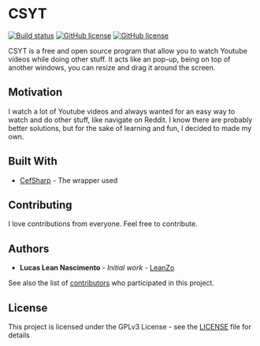 # CSYT

[![Build status](https://ci.appveyor.com/api/projects/status/f64s4j7hmxnt7kqs?svg=true)](https://ci.appveyor.com/project/LeanZo/csyt)
[![GitHub license](https://img.shields.io/github/release/LeanZo/CSYT.svg)](https://github.com/LeanZo/CSYT/releases/latest)
[![GitHub license](https://img.shields.io/github/license/LeanZo/CSYT.svg)](https://github.com/LeanZo/CSYT/blob/master/LICENSE)

CSYT is a free and open source program that allow you to watch Youtube videos while doing other stuff. It acts like an pop-up, being on top of another windows, you can resize and drag it around the screen.

## Motivation

I watch a lot of Youtube videos and always wanted for an easy way to watch and do other stuff, like navigate on Reddit. I know there are probably better solutions, but for the sake of learning and fun, I decided to made my own.

## Built With

* [CefSharp](https://github.com/cefsharp/CefSharp) - The wrapper used

## Contributing

I love contributions from everyone. Feel free to contribute.

## Authors

* **Lucas Lean Nascimento** - *Initial work* - [LeanZo](https://github.com/LeanZo)

See also the list of [contributors](https://github.com/LeanZo/CSYT/graphs/contributors) who participated in this project.

## License

This project is licensed under the GPLv3 License - see the [LICENSE](LICENSE) file for details
